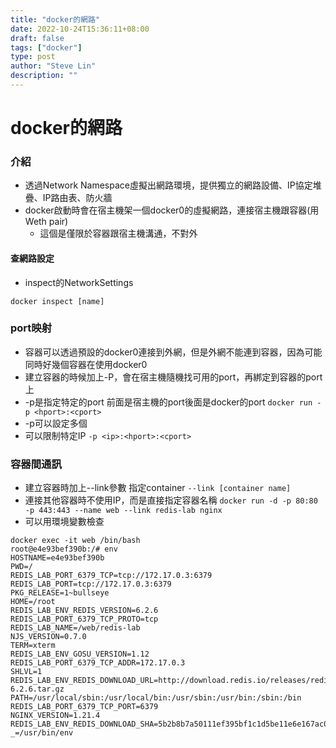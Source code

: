 ```yaml
---
title: "docker的網路"
date: 2022-10-24T15:36:11+08:00
draft: false
tags: ["docker"]
type: post
author: "Steve Lin"
description: ""
---
```

# docker的網路
### 介紹
- 透過Network Namespace虛擬出網路環境，提供獨立的網路設備、IP協定堆疊、IP路由表、防火牆
- docker啟動時會在宿主機架一個docker0的虛擬網路，連接宿主機跟容器(用Weth pair)
	- 這個是僅限於容器跟宿主機溝通，不對外 

#### 查網路設定
- inspect的NetworkSettings
```
docker inspect [name]
```
### port映射
- 容器可以透過預設的docker0連接到外網，但是外網不能連到容器，因為可能同時好幾個容器在使用docker0
- 建立容器的時候加上-P，會在宿主機隨機找可用的port，再綁定到容器的port上
- -p是指定特定的port 前面是宿主機的port後面是docker的port
`docker run -p <hport>:<cport> `
- -p可以設定多個
- 可以限制特定IP
`-p <ip>:<hport>:<cport>`
### 容器間通訊
- 建立容器時加上--link參數 指定container
`--link [container name]`
- 連接其他容器時不使用IP，而是直接指定容器名稱
`docker run -d -p 80:80 -p 443:443 --name web --link redis-lab nginx`
- 可以用環境變數檢查
```
docker exec -it web /bin/bash
root@e4e93bef390b:/# env
HOSTNAME=e4e93bef390b
PWD=/
REDIS_LAB_PORT_6379_TCP=tcp://172.17.0.3:6379
REDIS_LAB_PORT=tcp://172.17.0.3:6379
PKG_RELEASE=1~bullseye
HOME=/root
REDIS_LAB_ENV_REDIS_VERSION=6.2.6
REDIS_LAB_PORT_6379_TCP_PROTO=tcp
REDIS_LAB_NAME=/web/redis-lab
NJS_VERSION=0.7.0
TERM=xterm
REDIS_LAB_ENV_GOSU_VERSION=1.12
REDIS_LAB_PORT_6379_TCP_ADDR=172.17.0.3
SHLVL=1
REDIS_LAB_ENV_REDIS_DOWNLOAD_URL=http://download.redis.io/releases/redis-6.2.6.tar.gz
PATH=/usr/local/sbin:/usr/local/bin:/usr/sbin:/usr/bin:/sbin:/bin
REDIS_LAB_PORT_6379_TCP_PORT=6379
NGINX_VERSION=1.21.4
REDIS_LAB_ENV_REDIS_DOWNLOAD_SHA=5b2b8b7a50111ef395bf1c1d5be11e6e167ac018125055daa8b5c2317ae131ab
_=/usr/bin/env
```